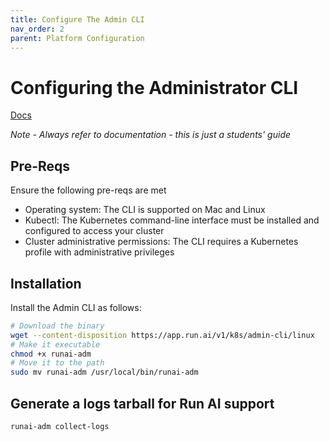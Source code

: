```yaml
---
title: Configure The Admin CLI
nav_order: 2
parent: Platform Configuration
---
```


# Configuring the Administrator CLI

<span class="fs-3">
  <a href="https://docs.run.ai/latest/admin/config/cli-admin-install/" class="btn" target="_blank" rel="noopener">Docs</a>
</span>

*Note - Always refer to documentation - this is just a students' guide*

## Pre-Reqs

Ensure the following pre-reqs are met

- Operating system: The CLI is supported on Mac and Linux
- Kubectl: The Kubernetes command-line interface must be installed and configured to access your cluster
- Cluster administrative permissions: The CLI requires a Kubernetes profile with administrative privileges

## Installation

Install the Admin CLI as follows:

```bash
# Download the binary
wget --content-disposition https://app.run.ai/v1/k8s/admin-cli/linux
# Make it executable
chmod +x runai-adm
# Move it to the path
sudo mv runai-adm /usr/local/bin/runai-adm
```

## Generate a logs tarball for Run AI support

```bash
runai-adm collect-logs
```
